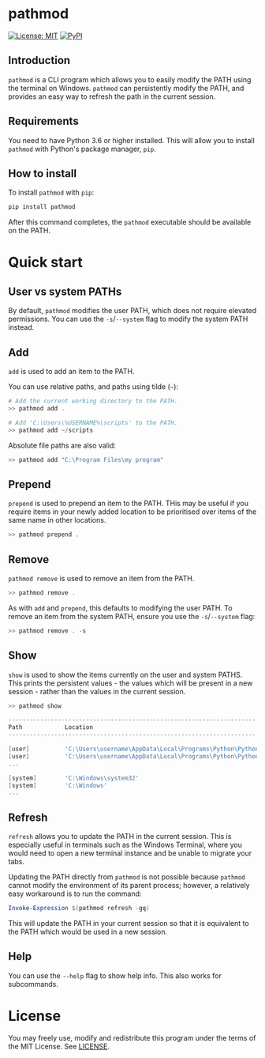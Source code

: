 # pathmod

[![License: MIT](https://img.shields.io/badge/License-MIT-blue.svg)](https://opensource.org/licenses/MIT)
[![PyPI](https://img.shields.io/pypi/v/pathmod?color=brightgreen)](https://pypi.org/project/pathmod)

## Introduction

`pathmod` is a CLI program which allows you to easily modify the PATH using the terminal on Windows. `pathmod` can persistently modify the PATH, and provides an easy way to refresh the path in the current session. 

## Requirements

You need to have Python 3.6 or higher installed. This will allow you to install `pathmod` with Python's package manager, `pip`. 

## How to install 

To install `pathmod` with `pip`:

```bash
pip install pathmod
```

After this command completes, the `pathmod` executable should be available on the PATH.

# Quick start

## User vs system PATHs

By default, `pathmod` modifies the user PATH, which does not require elevated permissions. You can use the `-s`/`--system` flag to modify the system PATH instead.

## Add

`add` is used to add an item to the PATH. 

You can use relative paths, and paths using tilde (`~`):

```powershell
# Add the current working directory to the PATH.
>> pathmod add .

# Add 'C:\Users\%USERNAME%\scripts' to the PATH.
>> pathmod add ~/scripts
```

Absolute file paths are also valid:

```powershell
>> pathmod add "C:\Program Files\my program"
```

## Prepend

`prepend` is used to prepend an item to the PATH. THis may be useful if you require items in your newly added location to be prioritised over items of the same name in other locations.

```powershell
>> pathmod prepend . 
```

## Remove

`pathmod remove` is used to remove an item from the PATH.

```powershell
>> pathmod remove .
```

As with `add` and `prepend`, this defaults to modifying the user PATH. To remove an item from the system PATH, ensure you use the `-s`/`--system` flag:

```powershell
>> pathmod remove . -s
```

## Show

`show` is used to show the items currently on the user and system PATHS. This prints the persistent values - the values which will be present in a new session - rather than the values in the current session. 

```powershell
>> pathmod show

----------------------------------------------------------------------
Path            Location
----------------------------------------------------------------------

[user]          'C:\Users\username\AppData\Local\Programs\Python\Python39\Scripts\'
[user]          'C:\Users\username\AppData\Local\Programs\Python\Python39\'
...

[system]        'C:\Windows\system32'
[system]        'C:\Windows'
...
```

## Refresh

`refresh` allows you to update the PATH in the current session. This is especially useful in terminals such as the Windows Terminal, where you would need to open a new terminal instance and be unable to migrate your tabs.

Updating the PATH directly from `pathmod` is not possible because `pathmod` cannot modify the environment of its parent process; however, a relatively easy workaround is to run the command:

```powershell
Invoke-Expression $(pathmod refresh -gq)
```

This will update the PATH in your current session so that it is equivalent to the PATH which would be used in a new session.

## Help

You can use the `--help` flag to show help info. This also works for subcommands.

# License

You may freely use, modify and redistribute this program under the terms of the MIT License. See [LICENSE](https://github.com/CabbageDevelopment/pathmod/blob/master/LICENSE).
